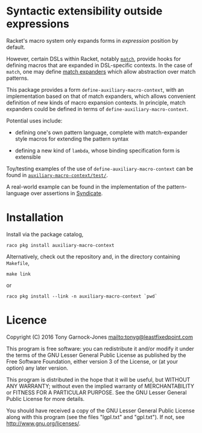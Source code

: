 # Syntactic extensibility outside expressions

Racket's macro system only expands forms in *expression* position by
default.

However, certain DSLs within Racket, notably
[`match`](http://docs.racket-lang.org/reference/match.html), provide
hooks for defining macros that are expanded in DSL-specific contexts.
In the case of `match`, one may define
[match expanders](http://docs.racket-lang.org/reference/match.html#%28part._.Extending_match%29)
which allow abstraction over match patterns.

This package provides a form `define-auxiliary-macro-context`, with an
implementation based on that of match expanders, which allows
convenient definition of new kinds of macro expansion contexts. In
principle, match expanders could be defined in terms of
`define-auxiliary-macro-context`.

Potential uses include:

 - defining one's own pattern language, complete with match-expander
   style macros for extending the pattern syntax

 - defining a new kind of `lambda`, whose binding specification form
   is extensible

Toy/testing examples of the use of `define-auxiliary-macro-context`
can be found in
[`auxiliary-macro-context/test/`](auxiliary-macro-context/test/).

A real-world example can be found in the implementation of the
pattern-language over assertions in
[Syndicate](https://github.com/tonyg/syndicate/).

# Installation

Install via the package catalog,

    raco pkg install auxiliary-macro-context

Alternatively, check out the repository and, in the directory
containing `Makefile`,

    make link

or

	raco pkg install --link -n auxiliary-macro-context `pwd`

# Licence

Copyright (C) 2016 Tony Garnock-Jones <mailto:tonyg@leastfixedpoint.com>

This program is free software: you can redistribute it and/or modify
it under the terms of the GNU Lesser General Public License as
published by the Free Software Foundation, either version 3 of the
License, or (at your option) any later version.

This program is distributed in the hope that it will be useful, but
WITHOUT ANY WARRANTY; without even the implied warranty of
MERCHANTABILITY or FITNESS FOR A PARTICULAR PURPOSE. See the GNU
Lesser General Public License for more details.

You should have received a copy of the GNU Lesser General Public
License along with this program (see the files "lgpl.txt" and
"gpl.txt"). If not, see <http://www.gnu.org/licenses/>.
